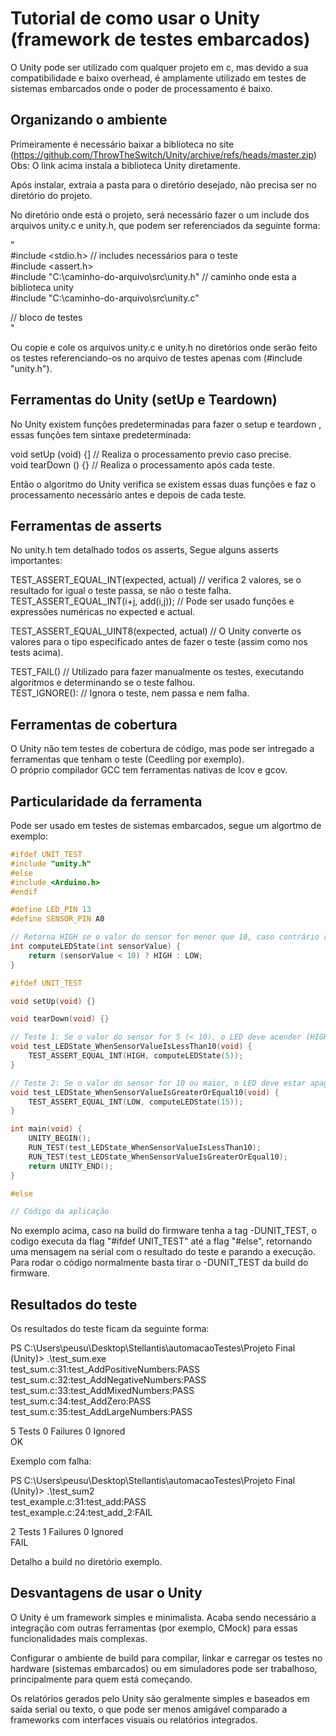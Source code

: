 # Tutorial de como usar o Unity (framework de testes embarcados)

O Unity pode ser utilizado com qualquer projeto em c, mas devido a sua compatibilidade e baixo overhead, é amplamente utilizado em testes de sistemas embarcados onde o poder de processamento é baixo.
  

## Organizando o ambiente

Primeiramente é necessário baixar a biblioteca no site (https://github.com/ThrowTheSwitch/Unity/archive/refs/heads/master.zip)   
Obs: O link acima instala a biblioteca Unity diretamente.

Após instalar, extraia a pasta para o diretório desejado, não precisa ser no diretório do projeto.  

No diretório onde está o projeto, será necessário fazer o um include dos arquivos unity.c e unity.h,
que podem ser referenciados da seguinte forma:

"  
#include <stdio.h> // includes necessários para o teste  
#include <assert.h>  
#include "C:\caminho-do-arquivo\src\unity.h" // caminho onde esta a biblioteca unity  
#include "C:\caminho-do-arquivo\src\unity.c"  

// bloco de testes  
"  

Ou copie e cole os arquivos unity.c e unity.h no diretórios onde serão feito os testes referenciando-os no arquivo de testes apenas com (#include "unity.h").

## Ferramentas do Unity (setUp e Teardown)

No Unity existem funções predeterminadas para fazer o setup e teardown , essas funções tem sintaxe predeterminada:

void setUp (void) {] // Realiza o processamento previo caso precise.  
void tearDown () {} //  Realiza o processamento após cada teste.  

Então o algoritmo do Unity verifica se existem essas duas funções e faz o processamento necessário antes e depois de cada teste. 

## Ferramentas de asserts

No unity.h tem detalhado todos os asserts, Segue alguns asserts importantes:

TEST_ASSERT_EQUAL_INT(expected, actual) // verifica 2 valores, se o resultado for igual o teste passa, se não o teste falha.  
TEST_ASSERT_EQUAL_INT(i+j, add(i,j)); // Pode ser usado funções e expressões numéricas no expected e actual.  

TEST_ASSERT_EQUAL_UINT8(expected, actual) // O Unity converte os valores para o tipo especificado antes de fazer o teste (assim como nos tests acima).  

TEST_FAIL() // Utilizado para fazer manualmente os testes, executando algoritmos e determinando se o teste falhou.  
TEST_IGNORE(): // Ignora o teste, nem passa e nem falha.

## Ferramentas de cobertura

O Unity não tem testes de cobertura de código, mas pode ser intregado a ferramentas que tenham o teste (Ceedling por exemplo).  
O próprio compilador GCC tem ferramentas nativas de lcov e gcov.

## Particularidade da ferramenta

Pode ser usado em testes de sistemas embarcados, segue um algortmo de exemplo:

```cpp
#ifdef UNIT_TEST
#include "unity.h"
#else
#include <Arduino.h>
#endif

#define LED_PIN 13
#define SENSOR_PIN A0

// Retorna HIGH se o valor do sensor for menor que 10, caso contrário retorna LOW.
int computeLEDState(int sensorValue) {
    return (sensorValue < 10) ? HIGH : LOW;
}

#ifdef UNIT_TEST

void setUp(void) {}

void tearDown(void) {}

// Teste 1: Se o valor do sensor for 5 (< 10), o LED deve acender (HIGH)
void test_LEDState_WhenSensorValueIsLessThan10(void) {
    TEST_ASSERT_EQUAL_INT(HIGH, computeLEDState(5));
}

// Teste 2: Se o valor do sensor for 10 ou maior, o LED deve estar apagado (LOW)
void test_LEDState_WhenSensorValueIsGreaterOrEqual10(void) {
    TEST_ASSERT_EQUAL_INT(LOW, computeLEDState(15));
}

int main(void) {
    UNITY_BEGIN();
    RUN_TEST(test_LEDState_WhenSensorValueIsLessThan10);
    RUN_TEST(test_LEDState_WhenSensorValueIsGreaterOrEqual10);
    return UNITY_END();
}

#else

// Código da aplicação
```  

No exemplo acima, caso na build do firmware tenha a tag -DUNIT_TEST, o codigo executa da flag "#ifdef UNIT_TEST" até a flag "#else", retornando uma mensagem na serial com o resultado do teste e parando a execução. Para rodar o código normalmente basta tirar o -DUNIT_TEST da build do firmware.

## Resultados do teste 

Os resultados do teste ficam da seguinte forma:

PS C:\Users\peusu\Desktop\Stellantis\automacaoTestes\Projeto Final (Unity)> .\test_sum.exe  
test_sum.c:31:test_AddPositiveNumbers:PASS  
test_sum.c:32:test_AddNegativeNumbers:PASS  
test_sum.c:33:test_AddMixedNumbers:PASS  
test_sum.c:34:test_AddZero:PASS  
test_sum.c:35:test_AddLargeNumbers:PASS  

5 Tests 0 Failures 0 Ignored  
OK

Exemplo com falha:

PS C:\Users\peusu\Desktop\Stellantis\automacaoTestes\Projeto Final (Unity)> .\test_sum2  
test_example.c:31:test_add:PASS  
test_example.c:24:test_add_2:FAIL  

2 Tests 1 Failures 0 Ignored    
FAIL

Detalho a build no diretório exemplo.

## Desvantagens de usar o Unity

O Unity é um framework simples e minimalista. Acaba sendo necessário a integração com outras ferramentas (por exemplo, CMock) para essas funcionalidades mais complexas.

Configurar o ambiente de build para compilar, linkar e carregar os testes no hardware (sistemas embarcados) ou em simuladores pode ser trabalhoso, principalmente para quem está começando.

Os relatórios gerados pelo Unity são geralmente simples e baseados em saída serial ou texto, o que pode ser menos amigável comparado a frameworks com interfaces visuais ou relatórios integrados.
